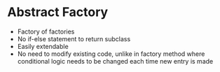 # Abstract Factory

- Factory of factories
- No if-else statement to return subclass
- Easily extendable
- No need to modify existing code, unlike in factory method where conditional logic needs to be changed each time new entry is made